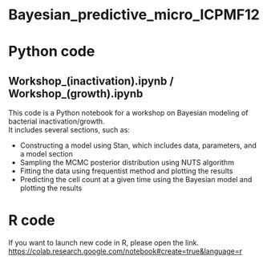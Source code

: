 # Bayesian_predictive_micro_ICPMF12

# Python code
## Workshop_(inactivation).ipynb / Workshop_(growth).ipynb

This code is a Python notebook for a workshop on Bayesian modeling of bacterial inactivation/growth.<br>
It includes several sections, such as:<br>

<ul>
<li>Constructing a model using Stan, which includes data, parameters, and a model section
<li>Sampling the MCMC posterior distribution using NUTS algorithm
<li>Fitting the data using frequentist method and plotting the results
<li>Predicting the cell count at a given time using the Bayesian model and plotting the results
</ul>


# R code

If you want to launch new code in R, please open the link.<br>
https://colab.research.google.com/notebook#create=true&language=r
